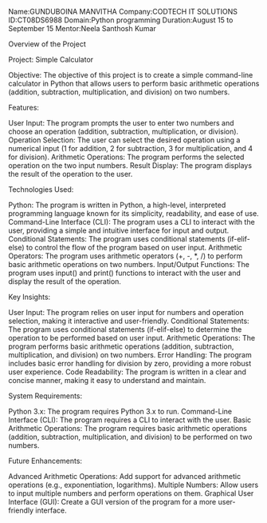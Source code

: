 Name:GUNDUBOINA MANVITHA
Company:CODTECH IT SOLUTIONS
ID:CT08DS6988
Domain:Python programming
Duration:August 15 to September 15
Mentor:Neela Santhosh Kumar

Overview of the Project

Project: Simple Calculator 

Objective: The objective of this project is to create a simple command-line calculator in Python that allows users to perform basic arithmetic operations (addition, subtraction, multiplication, and division) on two numbers.


Features:

User Input: The program prompts the user to enter two numbers and choose an operation (addition, subtraction, multiplication, or division).
Operation Selection: The user can select the desired operation using a numerical input (1 for addition, 2 for subtraction, 3 for multiplication, and 4 for division).
Arithmetic Operations: The program performs the selected operation on the two input numbers.
Result Display: The program displays the result of the operation to the user.

Technologies Used:

Python: The program is written in Python, a high-level, interpreted programming language known for its simplicity, readability, and ease of use.
Command-Line Interface (CLI): The program uses a CLI to interact with the user, providing a simple and intuitive interface for input and output.
Conditional Statements: The program uses conditional statements (if-elif-else) to control the flow of the program based on user input.
Arithmetic Operators: The program uses arithmetic operators (+, -, *, /) to perform basic arithmetic operations on two numbers.
Input/Output Functions: The program uses input() and print() functions to interact with the user and display the result of the operation.


Key Insights:

User Input: The program relies on user input for numbers and operation selection, making it interactive and user-friendly.
Conditional Statements: The program uses conditional statements (if-elif-else) to determine the operation to be performed based on user input.
Arithmetic Operations: The program performs basic arithmetic operations (addition, subtraction, multiplication, and division) on two numbers.
Error Handling: The program includes basic error handling for division by zero, providing a more robust user experience.
Code Readability: The program is written in a clear and concise manner, making it easy to understand and maintain.

System Requirements:

Python 3.x: The program requires Python 3.x to run.
Command-Line Interface (CLI): The program requires a CLI to interact with the user.
Basic Arithmetic Operations: The program requires basic arithmetic operations (addition, subtraction, multiplication, and division) to be performed on two numbers.

Future Enhancements:

Advanced Arithmetic Operations: Add support for advanced arithmetic operations (e.g., exponentiation, logarithms).
Multiple Numbers: Allow users to input multiple numbers and perform operations on them.
Graphical User Interface (GUI): Create a GUI version of the program for a more user-friendly interface.
